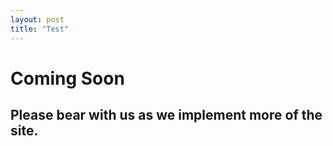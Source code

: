 ```yaml
---
layout: post
title: "Test"
---
```


# Coming Soon

## Please bear with us as we implement more of the site.